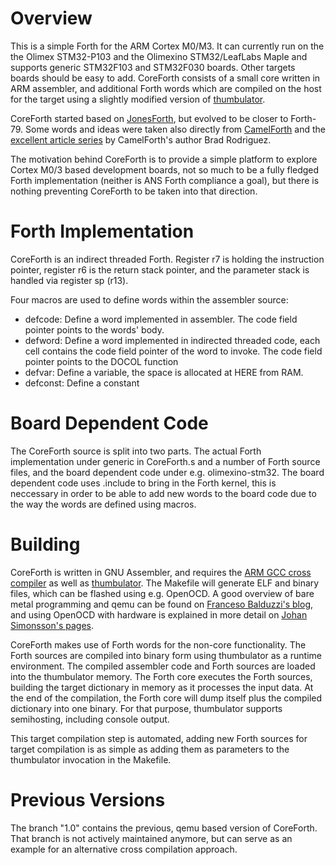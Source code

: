 Overview
========

This is a simple Forth for the ARM Cortex M0/M3. It can currently run on the
the Olimex STM32-P103 and the Olimexino STM32/LeafLabs Maple and supports
generic STM32F103 and STM32F030 boards. Other targets boards should be easy to
add. CoreForth consists of a small core written in ARM assembler, and
additional Forth words which are compiled on the host for the target using a
slightly modified version of
[thumbulator](https://github.com/ekoeppen/thumbulator).

CoreForth started based on
[JonesForth](http://rwmj.wordpress.com/2010/08/07/jonesforth-git-repository/),
but evolved to be closer to Forth-79. Some words and ideas were taken also
directly from [CamelForth](http://www.camelforth.com/) and the [excellent
article series](http://www.bradrodriguez.com/papers/moving1.htm) by
CamelForth's author Brad Rodriguez.

The motivation behind CoreForth is to provide a simple platform to explore
Cortex M0/3 based development boards, not so much to be a fully fledged Forth
implementation (neither is ANS Forth compliance a goal), but there is nothing
preventing CoreForth to be taken into that direction.

Forth Implementation
====================

CoreForth is an indirect threaded Forth. Register r7 is holding the instruction
pointer, register r6 is the return stack pointer, and the parameter stack is
handled via register sp (r13).

Four macros are used to define words within the assembler source:

* defcode: Define a word implemented in assembler. The code field pointer
  points to the words' body.
* defword: Define a word implemented in indirected threaded code, each cell
  contains the code field pointer of the word to invoke.  The code field
  pointer points to the DOCOL function
* defvar: Define a variable, the space is allocated at HERE from RAM.
* defconst: Define a constant

Board Dependent Code
====================

The CoreForth source is split into two parts. The actual Forth implementation
under generic in CoreForth.s and a number of Forth source files, and the board
dependent code under e.g. olimexino-stm32. The board dependent code uses
.include to bring in the Forth kernel, this is neccessary in order to be able
to add new words to the board code due to the way the words are defined using
macros.

Building
========

CoreForth is written in GNU Assembler, and requires the [ARM GCC cross
compiler](https://launchpad.net/gcc-arm-embedded) as well as
[thumbulator](https://github.com/ekoeppen/thumbulator).  The Makefile will
generate ELF and binary files, which can be flashed using e.g. OpenOCD. A good
overview of bare metal programming and qemu can be found on [Franceso
Balduzzi's
blog](http://balau82.wordpress.com/2010/02/14/simplest-bare-metal-program-for-arm/),
and using OpenOCD with hardware is explained in more detail on [Johan
Simonsson's pages](http://fun-tech.se/stm32/index.php).

CoreForth makes use of Forth words for the non-core functionality. The Forth
sources are compiled into binary form using thumbulator as a runtime
environment. The compiled assembler code and Forth sources are loaded into the
thumbulator memory. The Forth core executes the Forth sources, building the
target dictionary in memory as it processes the input data. At the end of the
compilation, the Forth core will dump itself plus the compiled dictionary into
one binary. For that purpose, thumbulator supports semihosting, including
console output.

This target compilation step is automated, adding new Forth sources for target
compilation is as simple as adding them as parameters to the thumbulator
invocation in the Makefile.

Previous Versions
=================

The branch "1.0" contains the previous, qemu based version of CoreForth. That
branch is not actively maintained anymore, but can serve as an example for an
alternative cross compilation approach.
